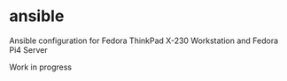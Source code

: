 # ansible
Ansible configuration for Fedora ThinkPad X-230 Workstation and Fedora Pi4 Server

Work in progress  
